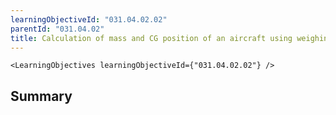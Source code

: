 ```yaml
---
learningObjectiveId: "031.04.02.02"
parentId: "031.04.02"
title: Calculation of mass and CG position of an aircraft using weighing data
---
```


```tsx eval
<LearningObjectives learningObjectiveId={"031.04.02.02"} />
```

## Summary

